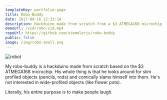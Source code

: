 ```yaml
---
templateKey: portfolio-page
title: Robo-Buddy
date: 2017-09-16 22:33:14
description: Hackduino made from scratch from a $3 ATMEGA168 microchip.
demoUrl: /vid/robo-vid.mp4
repoUrl: https://github.com/stemmlerjs/robo-buddy
public: false
image: /img/robo-small.png
---
```


![robot](/img/robo.gif)

My robo-buddy is a hackduino made from scratch based on the $3 ATMEGA168 microchip. His whole thing is that he looks around for slim profiled objects (pencils, rods) and comically slams himself into them. He's not interested in wide-profiled objects (like flower pots). 

Literally, his entire purpose is to make people laugh.



